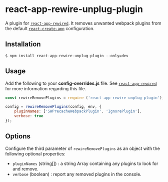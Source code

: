 # react-app-rewire-unplug-plugin

A plugin for [`react-app-rewired`](https://github.com/timarney/react-app-rewired). It removes unwanted webpack plugins from the default [`react-create-app`](https://github.com/facebook/create-react-app) configuration.

## Installation

    $ npm install react-app-rewire-unplug-plugin --only=dev

## Usage

Add the following to your **config-overrides.js** file. See [`react-app-rewired`](https://github.com/timarney/react-app-rewired) for more information regarding this file.

```js
const rewireRemovePlugins = require ('react-app-rewire-unplug-plugin');

config = rewireRemovePlugins(config, env, {
    pluginNames: ['SWPrecacheWebpackPlugin', 'IgnorePlugin'],
    verbose: true
});
```

## Options

Configure the third parameter of `rewireRemovePlugins` as an object with the following optional properties:

- `pluginNames` (string[]) : a string Array containing any plugins to look for and remove.
- `verbose` (boolean) : report any removed plugins in the console.
